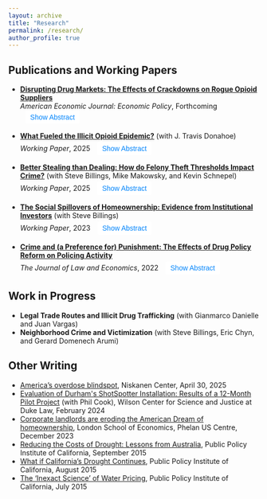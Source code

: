 ```yaml
---
layout: archive
title: "Research"
permalink: /research/
author_profile: true
---
```


<style>
  .toggle-button {
    background-color: white;
    color: #0084fb;
    border: #0084fb;
    padding: 5px 10px; /* Reduced padding */
    font-size: 14px; /* Smaller font size */
    border-radius: 3px; /* Slightly smaller border radius */
    cursor: pointer;
    transition: background-color 0.3s;
    margin: 2px; /* Add some margin to reduce visual bulk */
  }

  .toggle-button:hover {
    background-color: #0056b3;
  }

  .toggle-button:focus {
    outline: none;
  }
</style>

## Publications and Working Papers

* **[Disrupting Drug Markets: The Effects of Crackdowns on Rogue Opioid Suppliers](https://papers.ssrn.com/sol3/papers.cfm?abstract_id=4266020)**

    <span style="display: block; margin-top: -12px; line-height: 1;">*American Economic Journal: Economic Policy*, Forthcoming <button class="toggle-button" onclick="toggleText('abstractdocs')" style="display: inline-block; margin-left: 10px;">Show Abstract</button>
<div id="abstractdocs" style="display: none;">
This paper estimates the impacts of doctor crackdowns on the quantity demanded of prescription opioids, across-market substitution, and across-product substitution. Exploiting plausibly exogenous variation in the timing and location of administrative actions, I find that cracking down on a single doctor decreases county-level opioid dispensing by 10%. This decline persists across space and grows over time. Additionally, significant heroin substitution occurs, yet overall overdose mortality decreases. These results highlight a critical tradeoff policymakers should consider with targeted crackdowns: reductions in the flow of new users must be balanced against the harm that arises when existing users substitute to more dangerous drugs. 
</div>

* **[What Fueled the Illicit Opioid Epidemic?](https://papers.ssrn.com/sol3/papers.cfm?abstract_id=5114929)** (with J. Travis Donahoe)

    <span style="display: block; margin-top: -12px; line-height: 1;">*Working Paper*, 2025 <button class="toggle-button" onclick="toggleText('abstracttakeover')" style="display: inline-block; margin-left: 10px;">Show Abstract</button>
<div id="abstracttakeover" style="display: none;">
In recent years, illicitly manufactured opioids—primarily heroin and fentanyl—have surpassed prescription opioids as the leading cause of overdose deaths in the United States. We provide the first causal evidence on the role of geographically concentrated heroin potency shocks in driving this transition. Using a difference-in-differences design that leverages the fact that cities with white powder heroin markets—but not those with black tar heroin—were exposed to supply chain shifts beginning in 2012 that increased the variability of heroin purity and the prevalence of fentanyl adulteration, we estimate that these shocks more than doubled all-cause overdose death rates through 2019 and account for the majority of the rise in illicit opioid deaths during that period. Previously studied interventions aimed at curbing prescription opioid supply cannot explain these effects. Our findings also help reconcile previously unexplained patterns in the opioid epidemic, namely the sharp geographic shift in overdose deaths toward eastern states and rising mortality among groups with limited prior exposure to the prescription opioid epidemic.
</div>

* **[Better Stealing than Dealing: How do Felony Theft Thresholds Impact Crime?](https://papers.ssrn.com/sol3/papers.cfm?abstract_id=5169572)** (with Steve Billings, Mike Makowsky, and Kevin Schnepel)

    <span style="display: block; margin-top: -12px; line-height: 1;">*Working Paper*, 2025 <button class="toggle-button" onclick="toggleText('abstracttheft')" style="display: inline-block; margin-left: 10px;">Show Abstract</button>
<div id="abstracttheft" style="display: none;">
From 2005 to 2019, forty US states increased the dollar value threshold delineating misdemeanor and felony theft, reducing the expected punishment for a subset of property crimes. Using an event study framework, we observe significant and growing increases in theft after a state reform is passed. We then show that reduced sanctions for theft have broader effects in the market for illegal activity. Consistent with a mechanism of substitution across income-generating crimes, we find decreases in both drug distribution crimes and the probability that a released offender previously convicted of drug distribution is reincarcerated for a new drug conviction. 
</div>

* **[The Social Spillovers of Homeownership: Evidence from Institutional Investors](https://papers.ssrn.com/sol3/papers.cfm?abstract_id=4649479)** (with Steve Billings)

    <span style="display: block; margin-top: -12px; line-height: 1;">*Working Paper*, 2023 <button class="toggle-button" onclick="toggleText('abstracthomes')" style="display: inline-block; margin-left: 10px;">Show Abstract</button>
<div id="abstracthomes" style="display: none;">
We provide novel evidence on the social spillovers of homeownership by exploiting the recent rise of institutional investors purchasing single-family homes and converting them to permanent rentals. Using a granular difference-in-differences design based on proximity to a single investor-purchased property, we find that neighboring property values decline by 1% relative to those slightly farther away. This decline grows over time yet decays across space, and these same properties experience increases in crime and decreases in property maintenance and voter registration. Heterogeneity analysis suggests that the observed externalities are primarily driven by changes in ownership rather than tenant behavior.
</div>

* **[Crime and (a Preference for) Punishment: The Effects of Drug Policy Reform on Policing Activity](https://www.journals.uchicago.edu/doi/10.1086/721292)**

    <span style="display: block; margin-top: -12px; line-height: 1;">*The Journal of Law and Economics*, 2022 <button class="toggle-button" onclick="toggleText('abstractdfsz')" style="display: inline-block; margin-left: 10px;">Show Abstract</button>
<div id="abstractdfsz" style="display: none;">
We still know very little about the incentives of police. Using geocoded crime data and a novel source of within-city variation in punishment severity, I am able to shed light on enforcement behavior. I find that in parts of a city where drug sale penalties were weakened, there is a 13% decrease in all drug arrests. There is no displacement of non-drug offenses. If offenders were significantly deterred by harsher penalties, as the law intended and Becker’s (1968) model predicts, drug arrests should have increased in areas with weaker penalties. My results are therefore consistent with police treating enforcement effort and punishment severity as complements. I also find that city-wide crime and drug use do not increase after the reform. This paper thus calls into question the "War on Drugs" view of punishment and suggests that certain types of enforcement can be reduced without incurring large public safety costs.
</div>

<script>
  function toggleText(sectionId) {
    const section = document.getElementById(sectionId);
    const button = event.currentTarget;
    if (section.style.display === "none") {
      section.style.display = "block";
      button.textContent = "Hide Abstract";
    } else {
      section.style.display = "none";
      button.textContent = "Show Abstract";
    }
  }
</script>

## Work in Progress

* **Legal Trade Routes and Illicit Drug Trafficking** (with Gianmarco Danielle and Juan Vargas)
* **Neighborhood Crime and Victimization** (with Steve Billings, Eric Chyn, and Gerard Domenech Arumi)

## Other Writing

* [America’s overdose blindspot](https://www.niskanencenter.org/americas-overdose-blindspot/), Niskanen Center, April 30, 2025
* [Evaluation of Durham's ShotSpotter Installation: Results of a 12-Month Pilot Project](https://papers.ssrn.com/sol3/papers.cfm?abstract_id=4808698) (with Phil Cook), Wilson Center for Science and Justice at Duke Law, February 2024
* [Corporate landlords are eroding the American Dream of homeownership](https://blogs.lse.ac.uk/usappblog/2023/12/18/corporate-landlords-are-eroding-the-american-dream-of-homeownership-especially-in-black-neighborhoods/), London School of Economics, Phelan US Centre, December 2023
* [Reducing the Costs of Drought: Lessons from Australia](https://www.ppic.org/blog/reducing-the-costs-of-drought-lessons-from-australia/), Public Policy Institute of California, September 2015
* [What if California’s Drought Continues](https://www.ppic.org/content/pubs/report/R_815EHR.pdf), Public Policy Institute of California, August 2015
* [The ‘Inexact Science’ of Water Pricing](https://www.ppic.org/blog/the-inexact-science-of-water-pricing/), Public Policy Institute of California, July 2015

